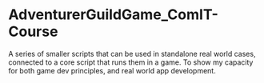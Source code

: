 # AdventurerGuildGame_ComIT-Course
A series of smaller scripts that can be used in standalone real world cases, connected to a core script that runs them in a game. To show my capacity for both game dev principles, and real world app development.
